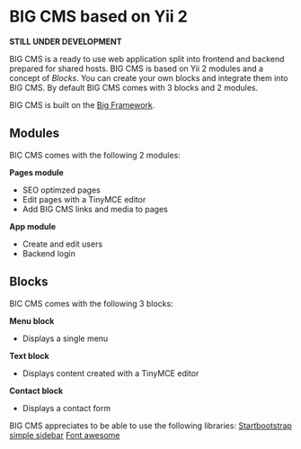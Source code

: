 BIG CMS based on Yii 2
===================================

**STILL UNDER DEVELOPMENT**

BIG CMS is a ready to use web application split into frontend and backend prepared for shared hosts. BIG CMS is based on Yii 2 modules and a concept of *Blocks*. You can create your own blocks and integrate them into BIG CMS. By default BIG CMS comes with 3 blocks and 2 modules.

BIG CMS is built on the [Big Framework](https://github.com/bigbrush/yii2-big).

Modules
-----------------------------------
BIC CMS comes with the following 2 modules:

**Pages module**
  - SEO optimzed pages
  - Edit pages with a TinyMCE editor
  - Add BIG CMS links and media to pages

**App module**
  - Create and edit users
  - Backend login

Blocks
-----------------------------------
BIC CMS comes with the following 3 blocks:

**Menu block**
  - Displays a single menu
  
**Text block**
  - Displays content created with a TinyMCE editor

**Contact block**
  - Displays a contact form

BIG CMS appreciates to be able to use the following libraries:
[Startbootstrap simple sidebar](https://github.com/IronSummitMedia/startbootstrap-simple-sidebar)
[Font awesome](http://fortawesome.github.io/Font-Awesome/)